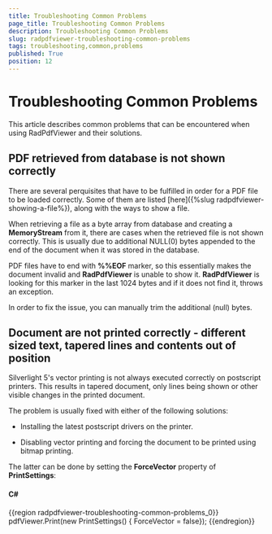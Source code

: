 ```yaml
---
title: Troubleshooting Common Problems
page_title: Troubleshooting Common Problems
description: Troubleshooting Common Problems
slug: radpdfviewer-troubleshooting-common-problems
tags: troubleshooting,common,problems
published: True
position: 12
---
```


# Troubleshooting Common Problems



This article describes common problems that can be encountered when using RadPdfViewer and their solutions.

## PDF retrieved from database is not shown correctly

There are several perquisites that have to be fulfilled in order for a PDF file to be loaded correctly. Some of them are listed
          [here]({%slug radpdfviewer-showing-a-file%}), along with the ways to show a file.
        

When retrieving a file as a byte array from database and creating a __MemoryStream__ from it, there are cases when
          the retrieved file is not shown correctly. This is usually due to additional NULL(0) bytes appended to the end of the document when it was
          stored in the database.
        

PDF files have to end with __%%EOF__ marker, so this essentially makes the document invalid and __RadPdfViewer__
          is unable to show it. __RadPdfViewer__ is looking for this marker in the last 1024 bytes and if it does not find it,
          throws an exception.
        

In order to fix the issue, you can manually trim the additional (null) bytes. 

## Document are not printed correctly - different sized text, tapered lines and contents out of position

Silverlight 5's vector printing is not always executed correctly on postscript printers. This results in tapered document, only lines
          being shown or other visible changes in the printed document.
        

The problem is usually fixed with either of the following solutions:

* Installing the latest postscript drivers on the printer.

* Disabling vector printing and forcing the document to be printed using bitmap printing.

The latter can be done by setting the __ForceVector__ property of __PrintSettings__:
        

#### __C#__

{{region radpdfviewer-troubleshooting-common-problems_0}}
	    pdfViewer.Print(new PrintSettings() { ForceVector = false});
	{{endregion}}


